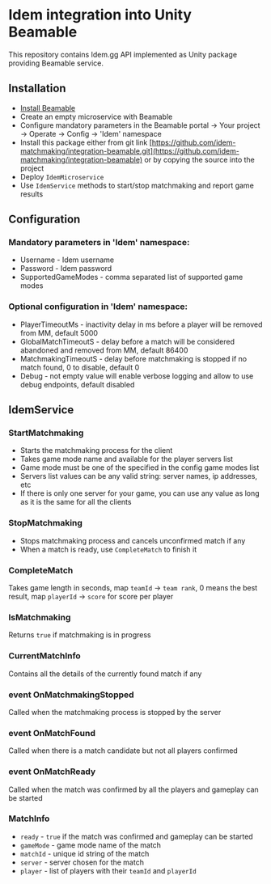 # Idem integration into Unity Beamable
This repository contains Idem.gg API implemented as Unity package providing Beamable service.

## Installation
* [Install Beamable](https://beamable.com)
* Create an empty microservice with Beamable
* Configure mandatory parameters in the Beamable portal -> Your project -> Operate -> Config -> 'Idem' namespace
* Install this package either from git link [https://github.com/idem-matchmaking/integration-beamable.git](https://github.com/idem-matchmaking/integration-beamable) or by copying the source into the project
* Deploy `IdemMicroservice`
* Use `IdemService` methods to start/stop matchmaking and report game results

## Configuration
### Mandatory parameters in 'Idem' namespace:
* Username - Idem username
* Password - Idem password
* SupportedGameModes - comma separated list of supported game modes

### Optional configuration in 'Idem' namespace:
* PlayerTimeoutMs - inactivity delay in ms before a player will be removed from MM, default 5000
* GlobalMatchTimeoutS - delay before a match will be considered abandoned and removed from MM, default 86400
* MatchmakingTimeoutS - delay before matchmaking is stopped if no match found, 0 to disable, default 0
* Debug - not empty value will enable verbose logging and allow to use debug endpoints, default disabled



## IdemService
### StartMatchmaking
* Starts the matchmaking process for the client
* Takes game mode name and available for the player servers list
* Game mode must be one of the specified in the config game modes list
* Servers list values can be any valid string: server names, ip addresses, etc
* If there is only one server for your game, you can use any value as long as it is the same for all the clients

### StopMatchmaking
* Stops matchmaking process and cancels unconfirmed match if any
* When a match is ready, use `CompleteMatch` to finish it

### CompleteMatch
Takes game length in seconds, map `teamId` -> `team rank`, 0 means the best result, map `playerId` -> `score` for score per player

### IsMatchmaking
Returns `true` if matchmaking is in progress

### CurrentMatchInfo
Contains all the details of the currently found match if any

### event OnMatchmakingStopped
Called when the matchmaking process is stopped by the server

### event OnMatchFound
Called when there is a match candidate but not all players confirmed 

### event OnMatchReady
Called when the match was confirmed by all the players and gameplay can be started

### MatchInfo
* `ready` - `true` if the match was confirmed and gameplay can be started
* `gameMode` - game mode name of the match
* `matchId` - unique id string of the match
* `server` - server chosen for the match
* `player` - list of players with their `teamId` and `playerId`
